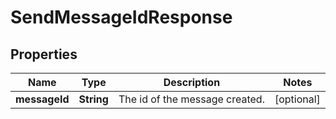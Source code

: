 # SendMessageIdResponse

## Properties
Name | Type | Description | Notes
------------ | ------------- | ------------- | -------------
**messageId** | **String** | The id of the message created. |  [optional]
